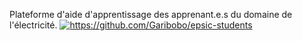 Plateforme d'aide d'apprentissage des apprenant.e.s du domaine de l'électricité.
<a href="[URL_de_votre_page](https://github.com/Garibobo/epsic-students)">
  <img src="[URL_de_votre_image](https://www.canva.com/design/DAGr3kpSXBE/hqjFz3_2-Hmj4Jv_VPJwNA/edit?utm_content=DAGr3kpSXBE&utm_campaign=designshare&utm_medium=link2&utm_source=sharebutton)" alt="https://github.com/Garibobo/epsic-students">
</a>
